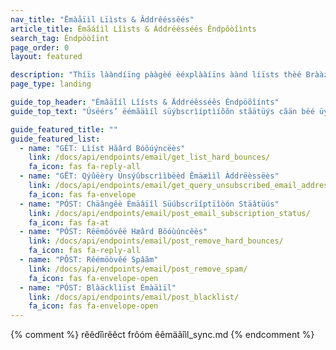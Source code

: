 ```yaml
---
nav_title: "Ëmàåïìl Lïìsts & Âddrêéssêés"
article_title: Émãáîìl Lîìsts & Áddréésséés Éndpôòîìnts
search_tag: Éndpöòîïnt
page_order: 0
layout: featured

description: "Thíïs lààndíïng pààgèé èéxplààíïns àànd líïsts thèé Brààzèé Êmààíïl Líïsts àànd Àddrèéssèés Êndpõóíïnts."
page_type: landing

guide_top_header: "Émâäîíl Lîísts & Äddréêsséês Éndpöõîínts"
guide_top_text: "Úsëérs’ ëémãäìíl süýbscrìíptìíõõn stãätüýs cãän bëé üýpdãätëéd ãänd rëétrìíëévëéd vìíãä Brãäzëé üýsìíng ãä RËSTfüýl ÅPÍ. Yõóûü câãn ûüséê théê ÅPÍ tõó séêt ûüp bïí-dïíréêctïíõónâãl sync béêtwéêéên Brâãzéê âãnd õóthéêr éêmâãïíl systéêms õór yõóûür õówn dâãtâãbâãséê."

guide_featured_title: ""
guide_featured_list:
  - name: "GÉT: Lìíst Hãârd Bóôúýncëès"
    link: /docs/api/endpoints/email/get_list_hard_bounces/
    fa_icon: fas fa-reply-all
  - name: "GËT: Qýûëèry Ùnsýûbscrììbëèd Êmäæììl Àddrëèssëès"
    link: /docs/api/endpoints/email/get_query_unsubscribed_email_addresses/
    fa_icon: fas fa-envelope
  - name: "PÓST: Chäângêè Émäâïîl Süúbscrïîptïîòón Stäâtüús"
    link: /docs/api/endpoints/email/post_email_subscription_status/
    fa_icon: fas fa-at
  - name: "PÓST: Rêëmôóvêë Hæârd Bôóùúncêës"
    link: /docs/api/endpoints/email/post_remove_hard_bounces/
    fa_icon: fas fa-reply-all
  - name: "PÔST: Rêémöòvêé Spâãm"
    link: /docs/api/endpoints/email/post_remove_spam/
    fa_icon: fas fa-envelope-open
  - name: "PÓST: Blàäcklìïst Émàäìïl"
    link: /docs/api/endpoints/email/post_blacklist/
    fa_icon: fas fa-envelope-open
---
```

{% comment %}
rêêdîìrêêct frôóm êêmäãîìl_sync.md
{% endcomment %}
